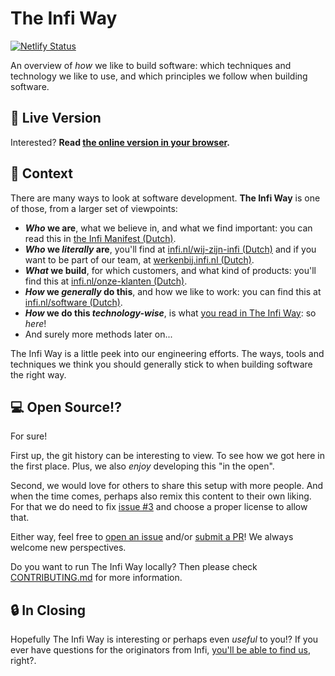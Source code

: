 # The Infi Way

[![Netlify Status](https://api.netlify.com/api/v1/badges/c0c0732e-42b0-4735-af56-e8c46f4a7250/deploy-status)](https://app.netlify.com/sites/the-infi-way/deploys)

An overview of _how_ we like to build software: which techniques and technology we like to use, and which principles we follow when building software.

## 🚀 Live Version

Interested?
**Read [the online version in your browser](https://infi-nl.github.io/the-infi-way).**

## 🧡 Context

There are many ways to look at software development.
**The Infi Way** is one of those, from a larger set of viewpoints:

- **_Who_ we are**, what we believe in, and what we find important: you can read this in [the Infi Manifest (Dutch)](https://infi.nl/manifest/).
- **_Who_ we _literally_ are**, you'll find at [infi.nl/wij-zijn-infi (Dutch)](https://infi.nl/wij-zijn-infi/) and if you want to be part of our team, at [werkenbij.infi.nl (Dutch)](https://werkenbij.infi.nl/).
- **_What_ we build**, for which customers, and what kind of products: you'll find this at [infi.nl/onze-klanten (Dutch)](https://infi.nl/onze-klanten/).
- **_How_ we _generally_ do this**, and how we like to work: you can find this at [infi.nl/software (Dutch)](https://infi.nl/software/).
- **_How_ we do this _technology-wise_**, is what [you read in The Infi Way](https://infi-nl.github.io/the-infi-way): so _here_!
- And surely more methods later on...

The Infi Way is a little peek into our engineering efforts.
The ways, tools and techniques we think you should generally stick to when building software the right way.

## 💻 Open Source!?

For sure!

First up, the git history can be interesting to view.
To see how we got here in the first place.
Plus, we also _enjoy_ developing this "in the open".

Second, we would love for others to share this setup with more people.
And when the time comes, perhaps also remix this content to their own liking.
For that we do need to fix [issue #3](https://github.com/infi-nl/the-infi-way/issues/3) and choose a proper license to allow that.

Either way, feel free to [open an issue](https://github.com/infi-nl/the-infi-way/issues/new) and/or [submit a PR](https://github.com/infi-nl/the-infi-way/pulls)!
We always welcome new perspectives.

Do you want to run The Infi Way locally?
Then please check [CONTRIBUTING.md](CONTRIBUTING.md) for more information.

## 🔒 In Closing

Hopefully The Infi Way is interesting or perhaps even _useful_ to you!?
If you ever have questions for the originators from Infi, [you'll be able to find us](https://infi.nl/contact/), right?.
